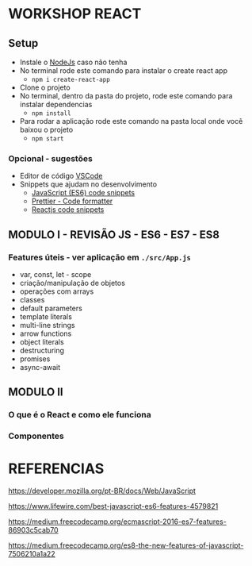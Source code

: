 # WORKSHOP REACT
## Setup
* Instale o [NodeJs](https://nodejs.org/en/) caso não tenha
* No terminal rode este comando para instalar o create react app
  * ```npm i create-react-app```
* Clone o projeto
* No terminal, dentro da pasta do projeto, rode este comando para instalar dependencias
    * ```npm install```
* Para rodar a aplicação rode este comando na pasta local onde você baixou o projeto
    * ```npm start``` 
### Opcional - sugestões
* Editor de código [VSCode](https://code.visualstudio.com/)
* Snippets que ajudam no desenvolvimento
    * [JavaScript (ES6) code snippets](https://marketplace.visualstudio.com/itemdetails?itemName=xabikos.JavaScriptSnippets)
    * [Prettier - Code formatter](https://marketplace.visualstudio.com/items?itemName=esbenp.prettier-vscode)
    * [Reactjs code snippets](https://marketplace.visualstudio.com/items?itemName=xabikos.ReactSnippets)

## MODULO I - REVISÃO JS - ES6 - ES7 - ES8
### Features úteis - ver aplicação em ```./src/App.js```
- var, const, let - scope
- criação/manipulação de objetos
- operações com arrays
- classes
- default parameters
- template literals
- multi-line strings
- arrow functions 
- object literals
- destructuring
- promises
- async-await

## MODULO II
### O que é o React e como ele funciona
### Componentes

# REFERENCIAS
https://developer.mozilla.org/pt-BR/docs/Web/JavaScript

https://www.lifewire.com/best-javascript-es6-features-4579821

https://medium.freecodecamp.org/ecmascript-2016-es7-features-86903c5cab70

https://medium.freecodecamp.org/es8-the-new-features-of-javascript-7506210a1a22
